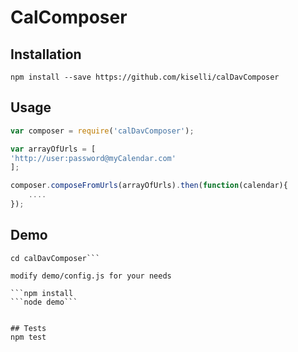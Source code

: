 # CalComposer

## Installation
```npm install --save https://github.com/kiselli/calDavComposer```

## Usage

```js
var composer = require('calDavComposer');

var arrayOfUrls = [
'http://user:password@myCalendar.com'
];

composer.composeFromUrls(arrayOfUrls).then(function(calendar){
	....
});

```

## Demo
```git clone https://github.com/kiselli/calDavComposer.git   
cd calDavComposer```

modify demo/config.js for your needs

```npm install   
```node demo```


## Tests
npm test
